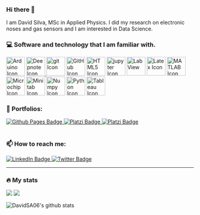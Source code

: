 ### Hi there 👋 

I am David Silva, MSc in Applied Physics. I did my research on electronic noses and gas sensors and I am interested in Data Science.

### :computer: Software and technology that I am familiar with.
      
<div id="icons">
  <img src="https://cdn.jsdelivr.net/gh/devicons/devicon/icons/arduino/arduino-original.svg" width="50" height="50" alt="Arduino Icon"/>
  <a href="https://deepnote.com/@david-silva-apango">
    <img src="https://avatars.githubusercontent.com/u/45339858?s=200&v=4" width="50" height="50"  alt="Deepnote Icon"/>
  </a>
  <img src="https://cdn.jsdelivr.net/gh/devicons/devicon/icons/git/git-original.svg" width="50" height="50" alt="git Icon"/>
  <img src="https://cdn.jsdelivr.net/gh/devicons/devicon/icons/github/github-original.svg" width="50" height="50" alt="GitHub Icon"/>
  <img src="https://cdn.jsdelivr.net/gh/devicons/devicon/icons/html5/html5-original.svg" width="50" height="50" alt="HTML5 Icon"/>
  <img src="https://cdn.jsdelivr.net/gh/devicons/devicon/icons/jupyter/jupyter-original.svg" width="50" height="50" alt="jupyter Icon"/>
  <img src="https://cdn.jsdelivr.net/gh/devicons/devicon/icons/labview/labview-original-wordmark.svg" width="50" height="50" alt="LabView"/>
  <img src="https://cdn.jsdelivr.net/gh/devicons/devicon/icons/latex/latex-original.svg" width="50" height="50" alt="Latex Icon"/>
  <img src="https://cdn.jsdelivr.net/gh/devicons/devicon/icons/matlab/matlab-original.svg" width="50" height="50" alt="MATLAB Icon"/>
  <img src="https://companieslogo.com/img/orig/MCHP-167156da.png?t=1648759881" width="50" height="50" alt="Microchip Icon"/>
  <img src="https://cdn.jsdelivr.net/gh/devicons/devicon/icons/minitab/minitab-original.svg" width="50" height="50" alt="Minitab Icon"/>
  <img src="https://cdn.jsdelivr.net/gh/devicons/devicon/icons/numpy/numpy-original.svg" width="50" height="50" alt="Numpy Icon"/>
  <img src="https://cdn.jsdelivr.net/gh/devicons/devicon/icons/python/python-original.svg" width="50" height="50" alt="Python Icon"/>
  <a href="https://public.tableau.com/app/profile/david.silva2663">
    <img src="https://cdn.worldvectorlogo.com/logos/tableau-software.svg" width="50" height="50" alt="Tableau Icon"/>
  </a>
<div>
      
### :briefcase: Portfolios:
      
<div id="badges_portfolios">
  <a href="https://davidsa06.github.io/">
    <img src="https://img.shields.io/badge/GitHub%20Pages-222222?style=for-the-badge&logo=GitHub%20Pages&logoColor=white" alt="Github Pages Badge"/>
  </a>
  <a href="johzu.com">
    <img src="https://img.shields.io/badge/website-000000?style=for-the-badge&logo=About.me&logoColor=white" alt="Platzi Badge"/>
  </a>
  <a href="https://platzi.com/p/davidsilvaa/">
    <img src="https://img.shields.io/badge/Platzi-98CA3F?style=for-the-badge&logo=platzi&logoColor=white" alt="Platzi Badge"/>
  </a>
  <br><br>
  <img src="https://img.shields.io/badge/GIT%20STARS-ranking-red" alt=""/>
</div>

### 📫 How to reach me:

<div id="badges_social">
  <a href="https://www.linkedin.com/in/david-silva-apango-60553714a/">
    <img src="https://img.shields.io/badge/LinkedIn-blue?style=for-the-badge&logo=linkedin&logoColor=white" alt="LinkedIn Badge"/>
  </a>
  <a href="https://twitter.com/DavidSA06">
    <img src="https://img.shields.io/badge/Twitter-1DA1F2?style=for-the-badge&logo=twitter&logoColor=white" alt="Twitter Badge"/>
  </a>
<br>
</div>

<hr>

### 🔥 My stats
      
<img src="https://komarev.com/ghpvc/?username=DavidSA06&style=flat-square&color=blue" alt=""/>
<br>
<img src="https://github-readme-stats.vercel.app/api/top-langs/?username=DavidSA06&theme=tokyonight&layout=compact&langs_count=8"/>

<img src="https://github-readme-streak-stats.herokuapp.com/?user=DavidSA06&theme=tokyonight"/>
      
![DavidSA06's github stats](https://github-readme-stats.vercel.app/api?username=DavidSA06&show_icons=true&theme=tokyonight)

<!--
**DavidSA06/DavidSA06** is a ✨ _special_ ✨ repository because its `README.md` (this file) appears on your GitHub profile.

Here are some ideas to get you started:

- 🔭 I’m currently working on ...
- 🌱 I’m currently learning ...
- 👯 I’m looking to collaborate on ...
- 🤔 I’m looking for help with ...
- 💬 Ask me about ...
- 📫 How to reach me: ...
- 😄 Pronouns: ...
- ⚡ Fun fact: ...
-->
